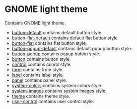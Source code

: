# GNOME light theme

Contains GNOME light theme.

* [button-default](button-default.css) contains default button style.
* [button-flat-default](button-flat-default.css) contains default flat button style.
* [button-flat](button-flat.css) contains flat button style.
* [button-popup-default](button-popup-default.css) contains default popup button style.
* [button-popup](button-popup.css) contains popup button style.
* [button](button.css) contains button style.
* [control](control.css) contains conrol style.
* [form](form.css) contains from style.
* [label](label.css) contains label style.
* [panel](panel.css) contains panel style.
* [system-colors](system-colors.css) contains system colors style.
* [system-images](system-images.css) contains system images style.
* [theme](theme.css) contains theme style.
* [user-control](user-control.css) contains user control style.
